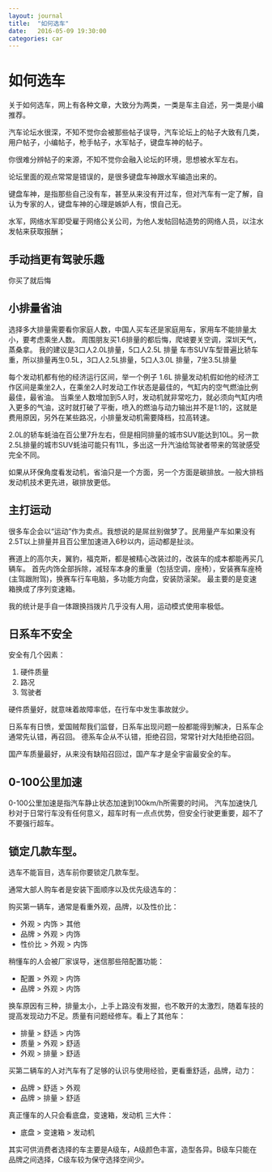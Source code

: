 ```yaml
---
layout: journal
title:  "如何选车"
date:   2016-05-09 19:30:00
categories: car
---
```


如何选车
=====

关于如何选车，网上有各种文章，大致分为两类，一类是车主自述，另一类是小编推荐。

汽车论坛水很深，不知不觉你会被那些帖子误导，汽车论坛上的帖子大致有几类，用户帖子，小编帖子，枪手帖子，水军帖子，键盘车神的帖子。

你很难分辨帖子的来源，不知不觉你会融入论坛的环境，思想被水军左右。

论坛里面的观点常常是错误的，是很多键盘车神跟水军编造出来的。

键盘车神，是指那些自己没有车，甚至从来没有开过车，但对汽车有一定了解，自认为专家的人，键盘车神的心理是嫉妒人有，恨自己无。

水军，网络水军即受雇于网络公关公司，为他人发帖回帖造势的网络人员，以注水发帖来获取报酬；

手动挡更有驾驶乐趣
-----
你买了就后悔

小排量省油
-----
选择多大排量需要看你家庭人数，中国人买车还是家庭用车，家用车不能排量太小，要考虑乘坐人数。
周围朋友买1.6排量的都后悔，爬坡要关空调，深圳天气，蒸桑拿。
我的建议是3口人2.0L排量，5口人2.5L 排量
车市SUV车型普遍比轿车重，所以排量再生0.5L，3口人2.5L排量，5口人3.0L 排量，7坐3.5L排量

每个发动机都有他的经济运行区间，举一个例子 1.6L 排量发动机假如他的经济工作区间是乘坐2人，在乘坐2人时发动工作状态是最佳的，气缸内的空气燃油比例最佳，最省油。
当乘坐人数增加到5人时，发动机就非常吃力，就必须向气缸内喷入更多的气油，这时就打破了平衡，喷入的燃油与动力输出并不是1:1的，这就是费用原因，另外在某些路况，小排量发动机需要降档，拉高转速。

2.0L的轿车蚝油在百公里7升左右，但是相同排量的城市SUV能达到10L。另一款2.5L排量的城市SUV蚝油可能只有11L，多出这一升汽油给驾驶者带来的驾驶感受完全不同。

如果从环保角度看发动机，省油只是一个方面，另一个方面是碳排放。一般大排档发动机技术更先进，碳排放更低。

主打运动
-----
很多车企会以“运动”作为卖点。我想说的是屌丝别做梦了。民用量产车如果没有2.5T以上排量并且百公里加速进入6秒以内，运动都是扯淡。

赛道上的高尔夫，翼豹，福克斯，都是被精心改装过的，改装车的成本都能再买几辆车。
首先内饰全部拆除，减轻车本身的重量（包括空调，座椅），安装赛车座椅(主驾跟附驾)，换赛车行车电脑，多功能方向盘，安装防滚架。
最主要的是变速箱换成了序列变速箱。

我的统计是手自一体跟换挡拨片几乎没有人用，运动模式使用率极低。

日系车不安全
-----

安全有几个因素：

1. 硬件质量
1. 路况
1. 驾驶者


硬件质量好，就意味着故障率低，在行车中发生事故就少。

日系车有日愤，爱国贼帮我们监督，日系车出现问题一般都能得到解决，日系车企通常先认错，再召回。
德系车企从不认错，拒绝召回，常常针对大陆拒绝召回。

国产车质量最好，从来没有缺陷召回过，国产车才是全宇宙最安全的车。

0-100公里加速
-----
0-100公里加速是指汽车静止状态加速到100km/h所需要的时间。
汽车加速快几秒对于日常行车没有任何意义，超车时有一点点优势，但安全行驶更重要，超不了不要强行超车。

锁定几款车型。
-----
选车不能盲目，选车前你要锁定几款车型。

通常大部人购车者是安装下面顺序以及优先级选车的：

购买第一辆车，通常是看重外观，品牌，以及性价比：

* 外观 > 内饰 > 其他
* 品牌 > 外观 > 内饰
* 性价比 > 外观 > 内饰


稍懂车的人会被厂家误导，迷信那些陪配置功能：

* 配置 > 外观 > 内饰
* 品牌 > 外观 > 内饰

换车原因有三种，排量太小，上手上路没有发掘，也不敢开的太激烈，随着车技的提高发现动力不足。质量有问题经修车。看上了其他车：

* 排量 > 舒适 > 内饰
* 质量 > 外观 > 舒适
* 外观 > 排量 > 舒适

买第二辆车的人对汽车有了足够的认识与使用经验，更看重舒适，品牌，动力：

* 品牌 > 舒适 > 外观
* 品牌 > 排量 > 舒适

真正懂车的人只会看底盘，变速箱，发动机 三大件：

* 底盘 > 变速箱 > 发动机 


其实可供消费者选择的车主要是A级车，A级颜色丰富，造型各异。B级车只能在品牌之间选择，C级车较为保守选择空间少。